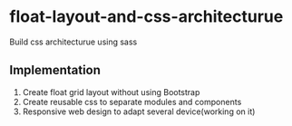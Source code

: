 # float-layout-and-css-architecturue
Build css architecturue using sass

## Implementation
  1. Create float grid layout without using Bootstrap
  2. Create reusable css to separate modules and components 
  3. Responsive web design to adapt several device(working on it)
